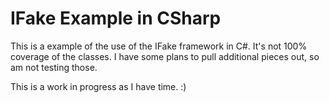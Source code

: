 # IFake Example in CSharp
This is a example of the use of the IFake framework in C#. It's not 100% coverage of the classes.
I have some plans to pull additional pieces out, so am not testing those.

This is a work in progress as I have time. :)